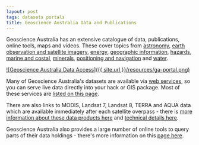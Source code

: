 ```yaml
---
layout: post
tags: datasets portals
title: Geoscience Australia Data and Publications
---
```


Geoscience Australia has an extensive catalogue of data, publications, online tools, maps and videos. These cover topics from [astronomy](http://www.ga.gov.au/scientific-topics/astronomical), [earth observation and satellite imagery](http://www.ga.gov.au/scientific-topics/earth-obs), [energy](http://www.ga.gov.au/scientific-topics/energy), [geographic information](http://www.ga.gov.au/scientific-topics/geographic-information), [hazards](http://www.ga.gov.au/scientific-topics/hazards), [marine and costal](http://www.ga.gov.au/scientific-topics/marine), [minerals](http://www.ga.gov.au/scientific-topics/minerals), [positioning and navigation](http://www.ga.gov.au/scientific-topics/positioning-navigation) and [water](http://www.ga.gov.au/scientific-topics/water).

[![Geoscience Australia Data Access]({{ site.url }}/resources/ga-portal.png)](http://www.ga.gov.au/data-pubs "Geoscience Australia Data & Publications")

Many of Geoscience Australia's datasets are available via [web services](http://www.ga.gov.au/data-pubs/web-services), so you can serve live data directly into your hack or GIS package. Most of these services are [listed on this page](http://www.ga.gov.au/data-pubs/web-services/ga-web-services). 

There are also links to MODIS, Landsat 7, Landsat 8, TERRA and AQUA data which are available immediately after each satellite overpass - there is [more information about these data products here](http://www.ga.gov.au/scientific-topics/earth-obs/neo-news-2013/near-real-time-satellite-imagery-products-now-available) and [technical details here](http://www.ga.gov.au/scientific-topics/earth-obs/neo-news-2013/technical-information-on-near-real-time-data-dissemination).

Geoscience Australia also provides a large number of online tools to query parts of their data holdings - there's more information on this [page here](http://www.ga.gov.au/data-pubs/online-tools).